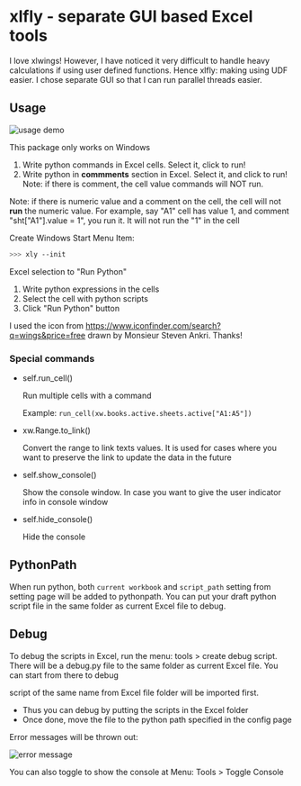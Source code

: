 # xlfly - separate GUI based Excel tools

I love xlwings! However, I have noticed it very difficult to handle heavy calculations if using user defined functions. Hence xlfly: making using UDF easier. I chose separate GUI so that I can run parallel threads easier. 

## Usage

![usage demo](doc/usage_demo.png)

This package only works on Windows

1. Write python commands in Excel cells. Select it, click to run!
2. Write python in **commments** section in Excel. Select it, and click to run! Note: if there is comment, the cell value commands will NOT run.

Note: if there is numeric value and a comment on the cell, the cell will not **run** the numeric value. For example, say "A1" cell has value 1, and comment "sht["A1"].value = 1", you run it. It will not run the "1" in the cell

Create Windows Start Menu Item:

```bash
>>> xly --init
```


Excel selection to "Run Python"
1. Write python expressions in the cells
2. Select the cell with python scripts
3. Click "Run Python" button


I used the icon from https://www.iconfinder.com/search?q=wings&price=free drawn by Monsieur Steven Ankri. Thanks!

### Special commands

* self.run_cell()

    Run multiple cells with a command

    Example:
    `run_cell(xw.books.active.sheets.active["A1:A5"])`

* xw.Range.to_link()

    Convert the range to link texts values. It is used for cases where you want to preserve the link to update the data in the future

* self.show_console()

    Show the console window. In case you want to give the user indicator info in console window

* self.hide_console()

    Hide the console 



## PythonPath

When run python, both `current workbook` and `script_path` setting from setting page will be added to pythonpath. You can put your draft python script file in the same folder as current Excel file to debug.

## Debug

To debug the scripts in Excel, run the menu: tools > create debug script. There will be a debug.py file to the same folder as current Excel file. You can start from there to debug

script of the same name from Excel file folder will be imported first. 

- Thus you can debug by putting the scripts in the Excel folder
- Once done, move the file to the python path specified in the config page


Error messages will be thrown out:

![error message](doc/error_msg.png)

You can also toggle to show the console at Menu: Tools > Toggle Console